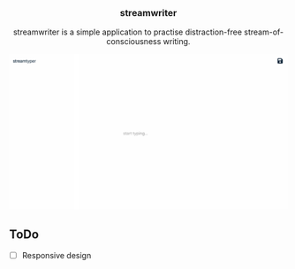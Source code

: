 <br />

<div align="center">
  <h3 align="center">streamwriter</h3>

  <p align="center">
    streamwriter is a simple application to practise distraction-free stream-of-consciousness writing.
  </p>

  <img src="images/screenshot.png" alt="Screenshot">
</div>

## ToDo

- [ ] Responsive design
